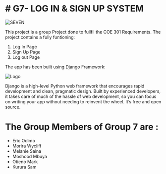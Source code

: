# # G7- LOG IN & SIGN UP SYSTEM

![SEVEN](https://encrypted-tbn0.gstatic.com/images?q=tbn:ANd9GcRPGQvyXgWnq2b5a_10HNDJJG2wq-uqz1eMHw&s)

This project is a group Project done to fullfil the COE 301 Requirements.
The project contains a fully funtioning:
 1. Log In Page
 2. Sign Up Page 
 3. Log out Page 

The app has been built using Django Framework: 

![Logo](https://w7.pngwing.com/pngs/119/322/png-transparent-django-logo-django-project-web-framework-web-development-thumbnail.png)

Django is a high-level Python web framework that encourages rapid development and clean, pragmatic design. Built by experienced developers, it takes care of much of the hassle of web development, so you can focus on writing your app without needing to reinvent the wheel. It’s free and open source. 
 
# The Group Members of Group 7 are :
* Eric Odimo
* Morira Wycliff
* Melanie Saina
* Moshood Mbuya
* Otieno Mark	
* Kurura Sam
